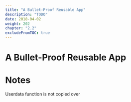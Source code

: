 ```yaml
---
title: "A Bullet-Proof Reusable App"
description: "TODO"
date: 2018-04-02
weight: 202
chapter: "2.2"
excludeFromTOC: true
---
```


# A Bullet-Proof Reusable App



# Notes

Userdata function is not copied over